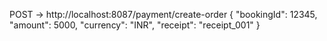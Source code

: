 POST -> http://localhost:8087/payment/create-order
{
  "bookingId": 12345,
  "amount": 5000,
  "currency": "INR",
  "receipt": "receipt_001"
}
